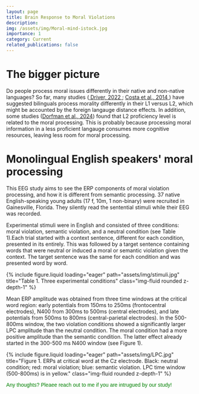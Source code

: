 ```yaml
---
layout: page
title: Brain Response to Moral Violations
description:
img: /assets/img/Moral-mind-istock.jpg
importance: 1
category: Current
related_publications: false
---
```

<h1> The bigger picture </h1>
<p>Do people process moral issues differently in their native and non-native languages? So far, many studies (<a href="https://www.tandfonline.com/doi/full/10.1080/13670050.2020.1730763"> Driver, 2022 </a>; <a href= "https://journals.plos.org/plosone/article?id=10.1371/journal.pone.0094842"> Costa et al., 2014 </a>) have suggested bilinguals process morality differently in their L1 versus L2, which might be accounted by the foreign langauge distance effects.  In addition, some studies (<a href="https://www.cambridge.org/core/journals/bilingualism-language-and-cognition/article/bilinguals-on-the-footbridge-the-role-of-foreignlanguage-proficiency-in-moral-decision-making/C7A25FAC773BB8C2B5EA127CAA250DAB">Dorfman et al., 2024</a>) found that L2 proficiency level is related to the moral processing. This is probably because processing moral information in a less proficient langauge consumes more cognitive resources, leaving less room for moral processing. </p>

<h1> Monolingual English speakers' moral processing </h1>
<p>This EEG study aims to see the ERP components of moral violation processing, and how it is different from semantic processing. 37 native English-speaking young adults (17 f, 10m, 1 non-binary) were recruited in Gainesville, Florida. They silently read the sentential stimuli while their EEG was recorded. </p>

<p> Experimental stimuli were in English and consisted of three conditions: moral violation, semantic
violation, and a neutral condition (see Table 1).Each trial started with a context sentence, different for each condition, presented in its entirely. This was followed by a target sentence containing words that
were neutral or induced a moral or semantic violation given the context. The target sentence
was the same for each condition and was presented word by word. </p>

<div class="row">
    <div class="col-sm mt-3 mt-md-0">
        {% include figure.liquid loading="eager" path="assets/img/stimuli.jpg" title="Table 1. Three experimental conditions" class="img-fluid rounded z-depth-1" %}
    </div>
</div>

<p> Mean ERP amplitude was obtained from three time windows at the critical word region: early
potentials from 150ms to 250ms (frontocentral electrodes), N400 from 300ms to 500ms (central
electrodes), and late potentials from 500ms to 800ms (central-parietal electrodes).  In the 500-800ms window, the two violation conditions showed a significantly larger LPC amplitude than the neutral condition. The moral condition had a more positive amplitude than the semantic condition. The latter effect already started in the 300-500 ms N400 window (see Figure 1). </p>

<div class="row">
    <div class="col-sm mt-3 mt-md-0">
        {% include figure.liquid loading="eager" path="assets/img/LPC.jpg" title="Figure 1. ERPs at critical word at the Cz electrode. Black: neutral condition; red: moral violation; blue: semantic violation. LPC time window (500-800ms) is in yellow." class="img-fluid rounded z-depth-1" %}
    </div>
</div>

<p style="color: green; font-family: Arial, sans-serif;"> Any thoughts? Pleaee reach out to me if you are intrugued by our study!</p>

